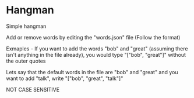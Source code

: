 # Hangman
Simple hangman

Add or remove words by editing the "words.json" file (Follow the format)

Exmaples - If you want to add the words "bob" and "great" (assuming there isn't anything in the file already), you would type "["bob", "great"]" without the outer quotes

Lets say that the default words in the file are "bob" and "great" and you want to add "talk", write "["bob", "great", "talk"]"

NOT CASE SENSITIVE
